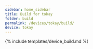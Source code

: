 ```yaml
---
sidebar: home_sidebar
title: Build for tokay
folder: build
permalink: /devices/tokay/build/
device: tokay
---
```

{% include templates/device_build.md %}
